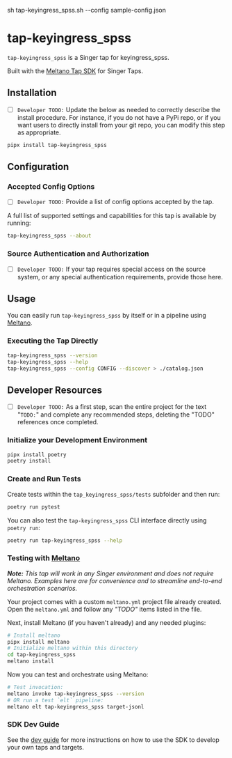 
sh tap-keyingress_spss.sh --config sample-config.json

# tap-keyingress_spss

`tap-keyingress_spss` is a Singer tap for keyingress_spss.

Built with the [Meltano Tap SDK](https://sdk.meltano.com) for Singer Taps.

## Installation

- [ ] `Developer TODO:` Update the below as needed to correctly describe the install procedure. For instance, if you do not have a PyPi repo, or if you want users to directly install from your git repo, you can modify this step as appropriate.

```bash
pipx install tap-keyingress_spss
```

## Configuration

### Accepted Config Options

- [ ] `Developer TODO:` Provide a list of config options accepted by the tap.

A full list of supported settings and capabilities for this
tap is available by running:

```bash
tap-keyingress_spss --about
```

### Source Authentication and Authorization

- [ ] `Developer TODO:` If your tap requires special access on the source system, or any special authentication requirements, provide those here.

## Usage

You can easily run `tap-keyingress_spss` by itself or in a pipeline using [Meltano](https://meltano.com/).

### Executing the Tap Directly

```bash
tap-keyingress_spss --version
tap-keyingress_spss --help
tap-keyingress_spss --config CONFIG --discover > ./catalog.json
```

## Developer Resources

- [ ] `Developer TODO:` As a first step, scan the entire project for the text "`TODO:`" and complete any recommended steps, deleting the "TODO" references once completed.

### Initialize your Development Environment

```bash
pipx install poetry
poetry install
```

### Create and Run Tests

Create tests within the `tap_keyingress_spss/tests` subfolder and
  then run:

```bash
poetry run pytest
```

You can also test the `tap-keyingress_spss` CLI interface directly using `poetry run`:

```bash
poetry run tap-keyingress_spss --help
```

### Testing with [Meltano](https://www.meltano.com)

_**Note:** This tap will work in any Singer environment and does not require Meltano.
Examples here are for convenience and to streamline end-to-end orchestration scenarios._

Your project comes with a custom `meltano.yml` project file already created. Open the `meltano.yml` and follow any _"TODO"_ items listed in
the file.

Next, install Meltano (if you haven't already) and any needed plugins:

```bash
# Install meltano
pipx install meltano
# Initialize meltano within this directory
cd tap-keyingress_spss
meltano install
```

Now you can test and orchestrate using Meltano:

```bash
# Test invocation:
meltano invoke tap-keyingress_spss --version
# OR run a test `elt` pipeline:
meltano elt tap-keyingress_spss target-jsonl
```

### SDK Dev Guide

See the [dev guide](https://sdk.meltano.com/en/latest/dev_guide.html) for more instructions on how to use the SDK to 
develop your own taps and targets.
